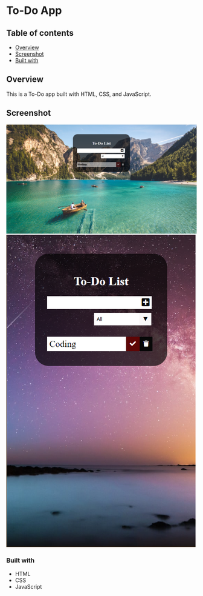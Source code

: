 # To-Do App


## Table of contents

- [Overview](#overview)
- [Screenshot](#screenshot)
- [Built with](#built-with)


## Overview
   This is a To-Do app built with HTML, CSS, and JavaScript.

   
## Screenshot

![](Images\Screenshot_2.png)
![](Images\Screenshot_1.png)

### Built with
- HTML
- CSS
- JavaScript

 

